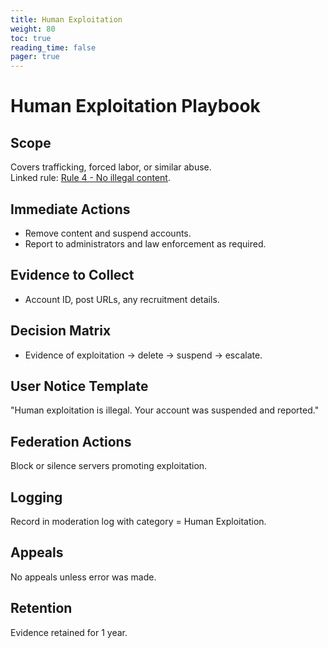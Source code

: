 ```yaml
---
title: Human Exploitation
weight: 80
toc: true
reading_time: false
pager: true
---
```


# Human Exploitation Playbook

## Scope
Covers trafficking, forced labor, or similar abuse.  
Linked rule: [Rule 4 - No illegal content](/docs/policies/rules/04_no-illegal-content/).

## Immediate Actions
- Remove content and suspend accounts.  
- Report to administrators and law enforcement as required.

## Evidence to Collect
- Account ID, post URLs, any recruitment details.

## Decision Matrix
- Evidence of exploitation -> delete -> suspend -> escalate.

## User Notice Template
"Human exploitation is illegal. Your account was suspended and reported."

## Federation Actions
Block or silence servers promoting exploitation.

## Logging
Record in moderation log with category = Human Exploitation.

## Appeals
No appeals unless error was made.

## Retention
Evidence retained for 1 year.
